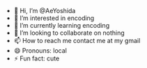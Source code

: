 - 👋 Hi, I’m @AeYoshida
- 👀 I’m interested in encoding
- 🌱 I’m currently learning encoding
- 💞️ I’m looking to collaborate on nothing
- 📫 How to reach me contact me at my gmail
- 😄 Pronouns: local
- ⚡ Fun fact: cute

<!---
AeYoshida/AeYoshida is a ✨ special ✨ repository because its `README.md` (this file) appears on your GitHub profile.
You can click the Preview link to take a look at your changes.
--->
